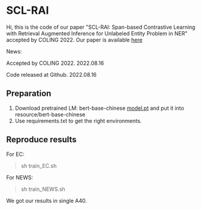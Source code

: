 # SCL-RAI
Hi, this is the code of our paper "SCL-RAI: Span-based Contrastive Learning with Retrieval Augmented Inference for Unlabeled Entity Problem in NER" accepted by COLING 2022. Our paper is available [here](https://arxiv.org/pdf/2209.01646.pdf)

News:

Accepted by COLING 2022. 2022.08.16

Code released at Github. 2022.08.16

## Preparation
1. Download pretrained LM: bert-base-chinese [model.pt](https://drive.google.com/file/d/1dh7yH6YeZNuBCY9-aS3HBf0FFcsfi4AG/view?usp=sharing) and put it into resource/bert-base-chinese
2. Use requirements.txt to get the right environments.


## Reproduce results
For EC: 
>sh train_EC.sh

For NEWS: 
>sh train_NEWS.sh


We got our results in single A40.
